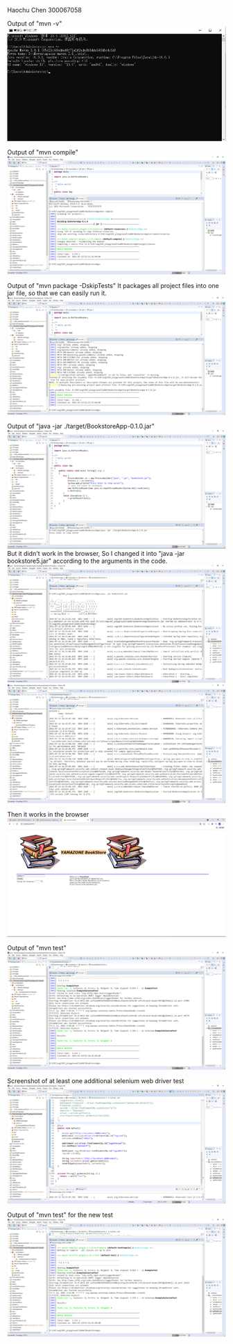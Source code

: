 Haochu Chen
300067058

Output of "mvn -v"
![mvn](img/installmvn.png)

Output of "mvn compile"
![mvncomp](img/mvncomp.png)

Output of "mvn package -DskipTests"
It packages all project files into one jar file, so that we can easily run it.
![mvndskip](img/mvndskip.png)

Output of "java -jar ./target/BookstoreApp-0.1.0.jar"
![runapp](img/runapp.png)
But it didn't work in the browser, So I changed it into "java -jar bookstore5.jar" according to the arguments in the code.
![bs1](img/bs1.png)
![bs2](img/bs2.png)

Then it works in the browser
![browser](img/browser.png)

Output of "mvn test"
![mvntest](img/mvntest.png)

Screenshot of at least one additional selenium web driver test
![adtest](img/adtest.png)

Output of "mvn test" for the new test
![mvntest2](img/mvntest2.png)


